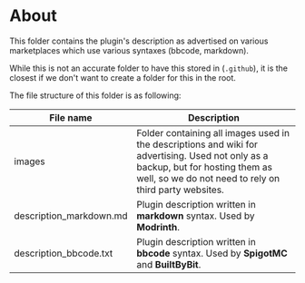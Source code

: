 # About
This folder contains the plugin's description as advertised on various marketplaces which use various syntaxes
(bbcode, markdown).  
  
While this is not an accurate folder to have this stored in (`.github`),
it is the closest if we don't want to create a folder for this in the root.  
  
The file structure of this folder is as following:  

| File name               | Description                                                                                                                                                                                 |
|-------------------------|---------------------------------------------------------------------------------------------------------------------------------------------------------------------------------------------|
| images                  | Folder containing all images used in the descriptions and wiki for advertising. Used not only as a backup, but for hosting them as well, so we do not need to rely on third party websites. |
| description_markdown.md | Plugin description written in **markdown** syntax. Used by **Modrinth**.                                                                                                                    |
| description_bbcode.txt  | Plugin description written in **bbcode** syntax. Used by **SpigotMC** and **BuiltByBit**.                                                                                                   |